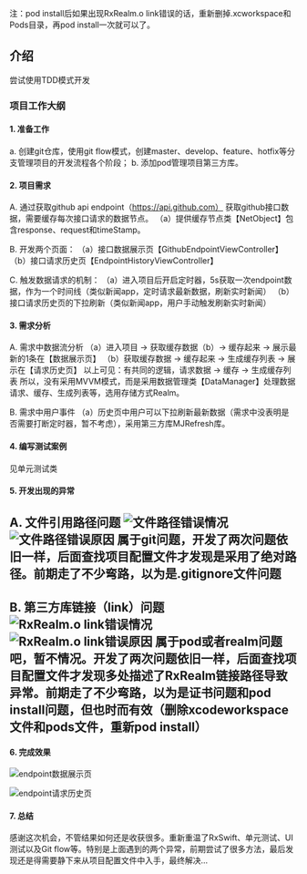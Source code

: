 注：pod install后如果出现RxRealm.o link错误的话，重新删掉.xcworkspace和Pods目录，再pod install一次就可以了。
## 介绍
尝试使用TDD模式开发

### 项目工作大纲

#### 1. 准备工作
a. 创建git仓库，使用git flow模式，创建master、develop、feature、hotfix等分支管理项目的开发流程各个阶段；
b. 添加pod管理项目第三方库。

#### 2. 项目需求
A. 通过获取github api endpoint（https://api.github.com） 获取github接口数据，需要缓存每次接口请求的数据节点。
（a）提供缓存节点类【NetObject】包含response、request和timeStamp。

B. 开发两个页面：
（a）接口数据展示页【GithubEndpointViewController】
（b）接口请求历史页【EndpointHistoryViewController】

C. 触发数据请求的机制：
（a）进入项目后开启定时器，5s获取一次endpoint数据，作为一个时间线（类似新闻app，定时请求最新数据，刷新实时新闻）
（b）接口请求历史页的下拉刷新（类似新闻app，用户手动触发刷新实时新闻）

#### 3. 需求分析
A. 需求中数据流分析
（a）进入项目 -> 获取缓存数据（b）-> 缓存起来 -> 展示最新的1条在【数据展示页】
（b）获取缓存数据 -> 缓存起来 -> 生成缓存列表 -> 展示在【请求历史页】
以上可见：有共同的逻辑，请求数据 -> 缓存 -> 生成缓存列表
所以，没有采用MVVM模式，而是采用数据管理类【DataManager】处理数据请求、缓存、生成列表等，选用存储方式Realm。

B. 需求中用户事件
（a）历史页中用户可以下拉刷新最新数据（需求中没表明是否需要打断定时器，暂不考虑），采用第三方库MJRefresh库。

#### 4. 编写测试案例
见单元测试类
#### 5. 开发出现的异常
A. 文件引用路径问题
![文件路径错误情况](./ScreenShot/file_path_error_state.png)
![文件路径错误原因](./ScreenShot/file_path_error.png)
**属于git问题，开发了两次问题依旧一样，后面查找项目配置文件才发现是采用了绝对路径。前期走了不少弯路，以为是.gitignore文件问题**
--
B. 第三方库链接（link）问题
![RxRealm.o link错误情况](./ScreenShot/frxrealm_link_error_state.png)
![RxRealm.o link错误原因](./ScreenShot/rxrealm_link_error.png)
**属于pod或者realm问题吧，暂不情况。开发了两次问题依旧一样，后面查找项目配置文件才发现多处描述了RxRealm链接路径导致异常。前期走了不少弯路，以为是证书问题和pod install问题，但也时而有效（删除xcodeworkspace文件和pods文件，重新pod install）**
--
#### 6. 完成效果
![endpoint数据展示页](./ScreenShot/EndpointScreen.png)

![endpoint请求历史页](./ScreenShot/HistoryScreen.png)

#### 7. 总结
感谢这次机会，不管结果如何还是收获很多。重新重温了RxSwift、单元测试、UI测试以及Git flow等。特别是上面遇到的两个异常，前期尝试了很多方法，最后发现还是得需要静下来从项目配置文件中入手，最终解决...
